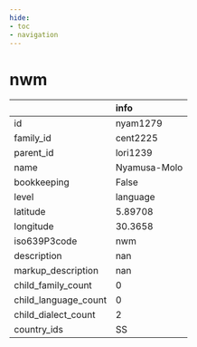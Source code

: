 ```yaml
---
hide:
- toc
- navigation
---
```

# nwm
|                      | info         |
|:---------------------|:-------------|
| id                   | nyam1279     |
| family_id            | cent2225     |
| parent_id            | lori1239     |
| name                 | Nyamusa-Molo |
| bookkeeping          | False        |
| level                | language     |
| latitude             | 5.89708      |
| longitude            | 30.3658      |
| iso639P3code         | nwm          |
| description          | nan          |
| markup_description   | nan          |
| child_family_count   | 0            |
| child_language_count | 0            |
| child_dialect_count  | 2            |
| country_ids          | SS           |
